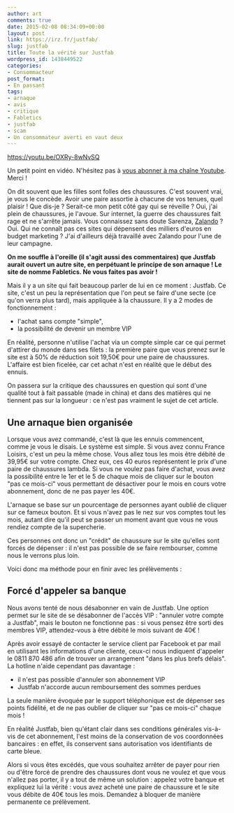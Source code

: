 ```yaml
---
author: art
comments: true
date: 2015-02-08 08:34:09+00:00
layout: post
link: https://irz.fr/justfab/
slug: justfab
title: Toute la vérité sur Justfab
wordpress_id: 1438449522
categories:
- Consommacteur
post_format:
- En passant
tags:
- arnaque
- avis
- critique
- Fabletics
- justfab
- scam
- Un consommateur averti en vaut deux
---
```


https://youtu.be/OXRy-8wNvSQ

Un petit point en vidéo. N'hésitez pas à [vous abonner à ma chaîne Youtube](https://www.youtube.com/user/lacostearthur?sub_confirmation=1). Merci !

On dit souvent que les filles sont folles des chaussures. C'est souvent vrai, je vous le concède. Avoir une paire assortie à chacune de vos tenues, quel plaisir ! Que dis-je ? Serait-ce mon petit côté gay qui se réveille ? Oui, j'ai plein de chaussures, je l'avoue. <!-- more -->Sur internet, la guerre des chaussures fait rage et ne s'arrête jamais. Vous connaissez sans doute Sarenza, [Zalando](https://irz.fr/zalando) ? Oui. Qui ne connaît pas ces sites qui dépensent des milliers d'euros en budget marketing ? J'ai d'ailleurs déjà travaillé avec Zalando pour l'une de leur campagne.

**On me souffle à l'oreille (il s'agit aussi des commentaires) que Justfab aurait ouvert un autre site, en perpétuant le principe de son arnaque ! Le site de nomme Fabletics. Ne vous faites pas avoir !**

Mais il y a un site qui fait beaucoup parler de lui en ce moment : Justfab. Ce site, c'est un peu la représentation que l'on peut se faire d'une secte (ce qu'on verra plus tard), mais appliquée à la chaussure. Il y a 2 modes de fonctionnement :
- l'achat sans compte "simple",
- la possibilité de devenir un membre VIP

En réalité, personne n'utilise l'achat via un compte simple car ce qui permet d'attirer du monde dans ses filets : la première paire que vous prenez sur le site est à 50% de réduction soit 19,50€ pour une paire de chaussures. L'affaire est bien ficelée, car cet achat n'est en réalité que le début des ennuis.

On passera sur la critique des chaussures en question qui sont d'une qualité tout à fait passable (made in china) et dans des matières qui ne tiennent pas sur la longueur : ce n'est pas vraiment le sujet de cet article.



## Une arnaque bien organisée



Lorsque vous avez commandé, c'est là que les ennuis commencent, comme je vous le disais. Le système est simple. Si vous avez connu France Loisirs, c'est un peu la même chose. Vous allez tous les mois être débité de 39,95€ sur votre compte. Chez eux, ces 40 euros représentent le prix d'une paire de chaussures lambda. Si vous ne voulez pas faire d'achat, vous avez la possibilité entre le 1er et le 5 de chaque mois de cliquer sur le bouton "pas ce mois-ci" vous permettant de désactiver pour le mois en cours votre abonnement, donc de ne pas payer les 40€.

L'arnaque se base sur un pourcentage de personnes ayant oublié de cliquer sur ce fameux bouton. Et si vous n'avez pas le nez sur vos comptes tout les mois, autant dire qu'il peut se passer un moment avant que vous ne vous rendiez compte de la supercherie.

Ces personnes ont donc un "crédit" de chaussure sur le site qu'elles sont forcés de dépenser : il n'est pas possible de se faire rembourser, comme nous le verrons plus loin.

Voici donc ma méthode pour en finir avec les prélèvements :





## Forcé d'appeler sa banque



Nous avons tenté de nous désabonner en vain de Justfab. Une option permet sur le site de se désabonner de l'accès VIP : "annuler votre compte a Justfab", mais le bouton ne fonctionne pas : si vous pensez être sorti des membres VIP, attendez-vous à être débité le mois suivant de 40€ !

Après avoir essayé de contacter le service client par Facebook et par mail en utilisant les informations d'une cliente, ceux-ci nous indiquent d'appeler le 0811 870 486 afin de trouver un arrangement "dans les plus brefs délais". La hotline n'aide cependant pas davantage :
- il n'est pas possible d'annuler son abonnement VIP
- Justfab n'accorde aucun remboursement des sommes perdues

La seule manière évoquée par le support téléphonique est de dépenser ses points fidélité, et de ne pas oublier de cliquer sur "pas ce mois-ci" chaque mois !

En réalité Justfab, bien qu'étant clair dans ses conditions générales vis-à-vis de cet abonnement, l'est moins de la conservation de vos coordonnées bancaires : en effet, ils conservent sans autorisation vos identifiants de carte bleue.

Alors si vous êtes excédés, que vous souhaitez arrêter de payer pour rien ou d'être forcé de prendre des chaussures dont vous ne voulez et que vous n'allez pas porter, il y a tout de même un solution : appelez votre banque et expliquez lui la vérité : vous avez acheté une paire de chaussure et le site vous débite de 40€ tous les mois. Demandez à bloquer de manière permanente ce prélèvement.
